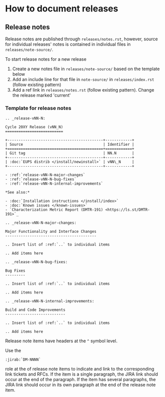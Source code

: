 # How to document releases

## Release notes

Release notes are published through `releases/notes.rst`, however, source for individual releases' notes is contained in individual files in `releases/note-source/`.

To start release notes for a new release

1. Create a new notes file in `releases/note-source/` based on the template below
2. Add an include line for that file in `note-source/` in `releases/index.rst` (follow existing pattern)
3. Add a ref link in `releases/notes.rst` (follow existing pattern). Change the release marked 'current'

### Template for release notes

```
.. _release-vNN-N:

Cycle 20XY Release (vNN_N)
==========================

+-------------------------------------------+------------+
| Source                                    | Identifier |
+===========================================+============+
| Git tag                                   | NN.N       |
+-------------------------------------------+------------+
| :doc:`EUPS distrib </install/newinstall>` | vNN\_N     |
+-------------------------------------------+------------+

- :ref:`release-vNN-N-major-changes`
- :ref:`release-vNN-N-bug-fixes`
- :ref:`release-vNN-N-internal-improvements`

*See also:*

- :doc:`Installation instructions </install/index>`
- :doc:`Known issues </known-issues>`
- `Characterization Metric Report (DMTR-191) <https://ls.st/DMTR-191>`_

.. _release-vNN-N-major-changes:

Major Functionality and Interface Changes
-----------------------------------------

.. Insert list of :ref:`..` to individual items

.. Add items here

.. _release-vNN-N-bug-fixes:

Bug Fixes
---------

.. Insert list of :ref:`..` to individual items

.. Add items here

.. _release-vNN-N-internal-improvements:

Build and Code Improvements
---------------------------

.. Insert list of :ref:`..` to individual items

.. Add items here
```

Release note items have headers at the `^` symbol level.

Use the

```
:jirab:`DM-NNNN`
```

role at the of release note items to indicate and link to the corresponding link tickets and RFCs.
If the item is a single paragraph, the JIRA link should occur at the end of the paragraph.
If the item has several paragraphs, the JIRA link should occur in its own paragraph at the end of the release note item.
